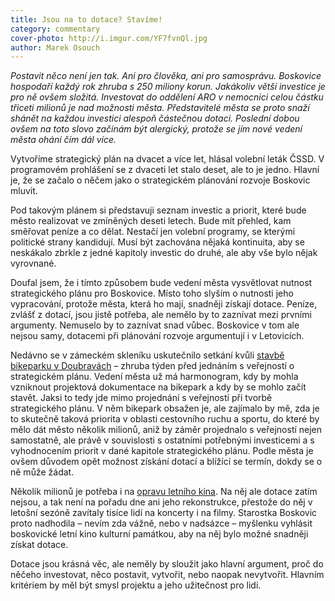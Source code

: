 ```yaml
---
title: Jsou na to dotace? Stavíme!
category: commentary
cover-photo: http://i.imgur.com/YF7fvnQl.jpg
author: Marek Osouch
---
```


*Postavit něco není jen tak. Ani pro člověka, ani pro samosprávu. Boskovice hospodaří každý rok zhruba s 250 miliony korun. Jakákoliv větší investice je pro ně ovšem složitá. Investovat do oddělení ARO v nemocnici celou částku třiceti milionů je nad možnosti města. Představitelé města se proto snaží shánět na každou investici alespoň částečnou dotaci. Poslední dobou ovšem na toto slovo začínám být alergický, protože se jím nové vedení města ohání čím dál více.*

Vytvoříme strategický plán na dvacet a více let, hlásal volební leták ČSSD. V programovém prohlášení se z dvaceti let stalo deset, ale to je jedno. Hlavní je, že se začalo o něčem jako o strategickém plánování rozvoje Boskovic mluvit.

Pod takovým plánem si představuji seznam investic a priorit, které bude město realizovat ve zmíněných deseti letech. Bude mít přehled, kam směřovat peníze a co dělat. Nestačí jen volební programy, se kterými politické strany kandidují. Musí být zachována nějaká kontinuita, aby se neskákalo zbrkle z jedné kapitoly investic do druhé, ale aby vše bylo nějak vyrovnané.

Doufal jsem, že i tímto způsobem bude vedení města vysvětlovat nutnost strategického plánu pro Boskovice. Místo toho slyším o nutnosti jeho vypracování, protože města, která ho mají, snadněji získají dotace. Peníze, zvlášť z dotací, jsou jistě potřeba, ale nemělo by to zaznívat mezi prvními argumenty. Nemuselo by to zaznívat snad vůbec. Boskovice v tom ale nejsou samy, dotacemi při plánování rozvoje argumentují i v Letovicích.

Nedávno se v zámeckém skleníku uskutečnilo setkání kvůli [stavbě bikeparku v Doubravách](/clanky/2015/09/bikepark.html) – zhruba týden před jednáním s veřejností o strategickém plánu. Vedení města už má harmonogram, kdy by mohla vzniknout projektová dokumentace na bikepark a kdy by se mohlo začít stavět. Jaksi to tedy jde mimo projednání s veřejností při tvorbě strategického plánu. V něm bikepark obsažen je, ale zajímalo by mě, zda je to skutečně taková priorita v oblasti cestovního ruchu a sportu, do které by mělo dát město několik milionů, aniž by záměr projednalo s veřejností nejen samostatně, ale právě v souvislosti s ostatními potřebnými investicemi a s vyhodnocením priorit v dané kapitole strategického plánu. Podle města je ovšem důvodem opět možnost získání dotací a blížící se termín, dokdy se o ně může žádat.

Několik milionů je potřeba i na [opravu letního kina](/clanky/2015/08/rekonstrukce-letnaku.html). Na něj ale dotace zatím nejsou, a tak není na pořadu dne ani jeho rekonstrukce, přestože do něj v letošní sezóně zavítaly tisíce lidí na koncerty i na filmy. Starostka Boskovic proto nadhodila – nevím zda vážně, nebo v nadsázce – myšlenku vyhlásit boskovické letní kino kulturní památkou, aby na něj bylo možné snadněji získat dotace.

Dotace jsou krásná věc, ale neměly by sloužit jako hlavní argument, proč do něčeho investovat, něco postavit, vytvořit, nebo naopak nevytvořit. Hlavním kritériem by měl být smysl projektu a jeho užitečnost pro lidi.
